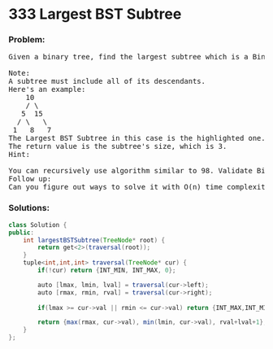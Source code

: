# 333 Largest BST Subtree

### Problem:

<pre>
Given a binary tree, find the largest subtree which is a Binary Search Tree (BST), where largest means subtree with largest number of nodes in it.

Note:
A subtree must include all of its descendants.
Here's an example:
    10
    / \
   5  15
  / \   \ 
 1   8   7
The Largest BST Subtree in this case is the highlighted one. 
The return value is the subtree's size, which is 3.
Hint:

You can recursively use algorithm similar to 98. Validate Binary Search Tree at each node of the tree, which will result in O(nlogn) time complexity.
Follow up:
Can you figure out ways to solve it with O(n) time complexity?
</pre>

### Solutions:

```java
class Solution {
public:
    int largestBSTSubtree(TreeNode* root) {
        return get<2>(traversal(root));
    }
    tuple<int,int,int> traversal(TreeNode* cur) {        
        if(!cur) return {INT_MIN, INT_MAX, 0};

        auto [lmax, lmin, lval] = traversal(cur->left);
        auto [rmax, rmin, rval] = traversal(cur->right);
        
        if(lmax >= cur->val || rmin <= cur->val) return {INT_MAX,INT_MIN,max(lval, rval)};

        return {max(rmax, cur->val), min(lmin, cur->val), rval+lval+1};
    }
};
```